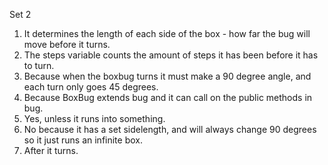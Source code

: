 Set 2

1. It determines the length of each side of the box - how far the bug will move before it turns.
2. The steps variable counts the amount of steps it has been before it has to turn.
3. Because when the boxbug turns it must make a 90 degree angle, and each turn only goes 45 degrees.
4. Because BoxBug extends bug and it can call on the public methods in bug.
5. Yes, unless it runs into something.
6. No because it has a set sidelength, and will always change 90 degrees so it just runs an infinite box.
7. After it turns.